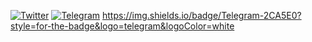 [![Twitter](https://badgen.net/badge/icon/twitter?icon=twitter&label)](https://twitter.com/sahashansira)
[![Telegram](https://badgen.net/badge/icon/telegram?icon=telegram&label)](https://t.me/sahashansira)
https://img.shields.io/badge/Telegram-2CA5E0?style=for-the-badge&logo=telegram&logoColor=white
